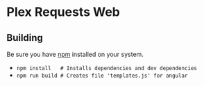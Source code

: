 # Plex Requests Web

## Building

Be sure you have [npm](https://www.npmjs.com/) installed on your system.

* `npm install   # Installs dependencies and dev dependencies`
* `npm run build # Creates file 'templates.js' for angular`
